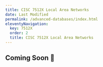 ```yaml
---
title: CISC 7512X Local Area Networks
date: Last Modified 
permalink: /advanced-databases/index.html
eleventyNavigation:
  key: 7512X
  order: 2
  title: CISC 7512X Local Area Networks
---
```



## Coming Soon 🔏